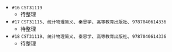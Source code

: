 - `#16` `CST31119`
    - 待整理
- `#17` `CST31115`、`统计物理简义`、`秦思学`、`高等教育出版社`、`9787040614336`
    - 待整理
- `#18` `CST31119`、`统计物理简义`、`秦思学`、`高等教育出版社`、`9787040614336`
    - 待整理